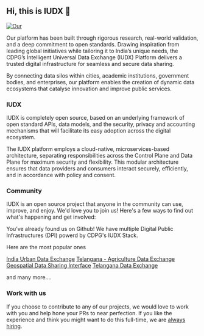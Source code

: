 ## Hi, this is IUDX 👋

[![Our](https://img.shields.io/static/v1?label=Our&message=Website&color=blue)](https://dataforpublicgood.org.in/technology/)

Our platform has been built through rigorous research, real-world validation, and a deep commitment to open standards. Drawing inspiration from leading global initiatives while tailoring it to India’s unique needs, the CDPG’s Intelligent Universal Data Exchange (IUDX) Platform delivers a trusted digital infrastructure for seamless and secure data sharing.

By connecting data silos within cities, academic institutions, government bodies, and enterprises, our platform enables the creation of dynamic data ecosystems that catalyse innovation and improve public services.

### IUDX 
IUDX is completely open source, based on an underlying framework of open standard APIs, data models, and the security, privacy and accounting mechanisms that will facilitate its easy adoption across the digital ecosystem.

The IUDX platform employs a cloud-native, microservices-based architecture, separating responsibilities across the Control Plane and Data Plane for maximum security and flexibility. This modular architecture ensures that data providers and consumers interact securely, efficiently, and in accordance with policy and consent.

<!--

**Here are some ideas to get you started:**

🙋‍♀️ A short introduction - what is your organization all about?
🌈 Contribution guidelines - how can the community get involved?
👩‍💻 Useful resources - where can the community find your docs? Is there anything else the community should know?
🍿 Fun facts - what does your team eat for breakfast?
🧙 Remember, you can do mighty things with the power of [Markdown](https://docs.github.com/github/writing-on-github/getting-started-with-writing-and-formatting-on-github/basic-writing-and-formatting-syntax)
-->
### Community
IUDX is an open source project that anyone in the community can use, improve, and enjoy. We'd love you to join us! Here's a few ways to find out what's happening and get involved:

You’ve already found us on Github!
We have multiple Digital Public Infrastructures (DPI) powerd by CDPG's IUDX Stack. 

Here are the most popular ones

[India Urban Data Exchange](https://iudx.org.in/)
[Telangana - Agriculture Data Exchange](https://dataexplorer.ts.adex.org.in/)
[Geospatial Data Sharing Interface](https://catalogue.geospatial.org.in/)
[Telangana Data Exchange](https://tgdex.telangana.gov.in/)

and many more....
### Work with us

If you choose to contribute to any of our projects, we would love to work with you and help hone your PRs to near perfection. If you like the experience and think you might want to do this full-time, we are [always hiring](https://iudx.org.in/careers/).

